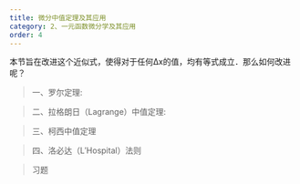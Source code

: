 ```yaml
---
title: 微分中值定理及其应用
category: 2、一元函数微分学及其应用
order: 4
---
```


本节旨在改进这个近似式，使得对于任何Δx的值，均有等式成立．那么如何改进呢？

> 一、罗尔定理:



> 二、拉格朗日（Lagrange）中值定理:


> 三、柯西中值定理


> 四、洛必达（L′Hospital）法则


> 习题